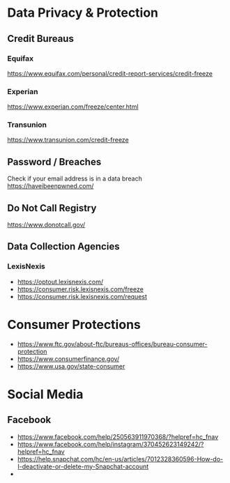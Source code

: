 # Data Privacy & Protection

## Credit Bureaus

### Equifax
https://www.equifax.com/personal/credit-report-services/credit-freeze

### Experian
https://www.experian.com/freeze/center.html

### Transunion
https://www.transunion.com/credit-freeze

## Password / Breaches
Check if your email address is in a data breach
https://haveibeenpwned.com/

## Do Not Call Registry
https://www.donotcall.gov/

## Data Collection Agencies

### LexisNexis

- https://optout.lexisnexis.com/
- https://consumer.risk.lexisnexis.com/freeze
- https://consumer.risk.lexisnexis.com/request

# Consumer Protections
- https://www.ftc.gov/about-ftc/bureaus-offices/bureau-consumer-protection
- https://www.consumerfinance.gov/
- https://www.usa.gov/state-consumer

# Social Media

## Facebook
- https://www.facebook.com/help/250563911970368/?helpref=hc_fnav
- https://www.facebook.com/help/instagram/370452623149242/?helpref=hc_fnav
- https://help.snapchat.com/hc/en-us/articles/7012328360596-How-do-I-deactivate-or-delete-my-Snapchat-account
- 

